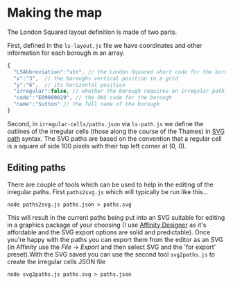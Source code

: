 # Making the map

The London Squared layout definition is made of two parts.

First, defined in the `ls-layout.js` file we have coordinates and other information for each borough in an array.

```js
{
  "LSAbbreviation":"stn", // the London Squared short code for the borough
  "x":"3",  // the boroughs vertical position in a grid
  "y":"6",  // its horizontal position
  "irregular":false, // whether the borough requires an irregular path
  "code":"E09000029", // the ONS code for the borough
  "name":"Sutton" // the full name of the borough
}
```

Second, in `irregular-cells/paths.json` via `ls-path.js` we define the outlines of the irregular cells (those along the course of the Thames) in [SVG path](https://developer.mozilla.org/en-US/docs/Web/SVG/Tutorial/Paths) syntax. The SVG paths are based on the convention that a regular cell is a square of side 100 pixels with their top left corner at (0, 0).

## Editing paths

There are couple of tools which can be used to help in the editing of the irregular paths. First `paths2svg.js` which will typically be run like this... 

```
node paths2svg.js paths.json > paths.svg
``` 

This will result in the current paths being put into an SVG suitable for editing in a graphics package of your choosing (I use [Affinity Designer](https://affinity.serif.com/en-gb/designer/) as it's affordable and the SVG export options are solid and predictable). Once you're happy with the paths you can export them from the editor as an SVG (in Affinity use the _File_ -> _Export_ and then select SVG and the 'for export' preset).With the SVG saved you can use the second tool `svg2paths.js` to create the irregular cells JSON file 

```
node svg2paths.js paths.svg > paths.json
```

